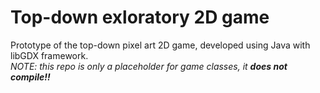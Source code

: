 # Top-down exloratory 2D game
Prototype of the top-down pixel art 2D game, developed using Java with libGDX framework.  
*NOTE: this repo is only a placeholder for game classes, it **does not compile!!***
